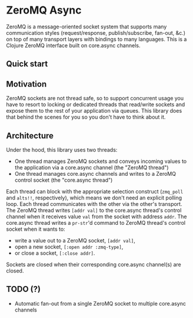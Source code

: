 # ZeroMQ Async

ZeroMQ is a message-oriented socket system that supports many communication styles (request/response, publish/subscribe, fan-out, &c.) on top of many transport layers with bindings to many languages.
This is a Clojure ZeroMQ interface built on core.async channels.

## Quick start

## Motivation

ZeroMQ sockets are not thread safe, so to support concurrent usage you have to resort to locking or dedicated threads that read/write sockets and expose them to the rest of your application via queues.
This library does that behind the scenes for you so you don't have to think about it.

## Architecture

Under the hood, this library uses two threads:

+ One thread manages ZeroMQ sockets and conveys incoming values to the application via a core.async channel (the "ZeroMQ thread")
+ One thread manages core.async channels and writes to a ZeroMQ control socket (the "core.async thread")

Each thread can block with the appropriate selection construct (`zmq_poll` and `alts!!`, respectively), which means we don't need an explicit polling loop.
Each thread communicates with the other via the other's transport.
The ZeroMQ thread writes `[addr val]` to the core.async thread's control channel when it receives value `val` from the socket with address `addr`.
The core.async thread writes a `pr-str`'d command to ZeroMQ thread's control socket when it wants to:

+ write a value out to a ZeroMQ socket, `[addr val]`,
+ open a new socket, `[:open addr :zmq-type]`,
+ or close a socket, `[:close addr]`.

Sockets are closed when their corresponding core.async channel(s) are closed.


## TODO (?)

+ Automatic fan-out from a single ZeroMQ socket to multiple core.async channels

